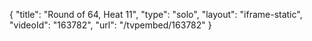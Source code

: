 {
    "title": "Round of 64, Heat 11",
    "type": "solo",
    "layout": "iframe-static",
    "videoId": "163782",
    "url": "\/tvpembed\/163782"
}